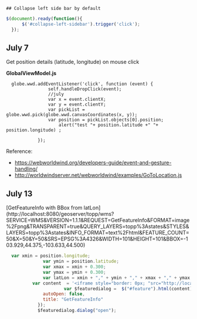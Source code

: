 	## Collapse left side bar by default
  ```js
  $(document).ready(function(){
		$('#collapse-left-sidebar').trigger('click');
	});
  ```


## July 7
Get position details (latitude, longitude) on mouse click

**GlobalViewModel.js**
```
  globe.wwd.addEventListener('click', function (event) {
                self.handleDropClick(event);
                //july
                var x = event.clientX;
                var y = event.clientY;
                var pickList = globe.wwd.pick(globe.wwd.canvasCoordinates(x, y));
                var position = pickList.objects[0].position;
                    alert("test "+ position.latitude +" "+ position.longitude) ;

            });
```

Reference:
- https://webworldwind.org/developers-guide/event-and-gesture-handling/
- http://worldwindserver.net/webworldwind/examples/GoToLocation.js


## July 13
[GetFeatureInfo with BBox from latLon] (http://localhost:8080/geoserver/topp/wms?SERVICE=WMS&VERSION=1.1.1&REQUEST=GetFeatureInfo&FORMAT=image%2Fpng&TRANSPARENT=true&QUERY_LAYERS=topp%3Astates&STYLES&LAYERS=topp%3Astates&INFO_FORMAT=text%2Fhtml&FEATURE_COUNT=50&X=50&Y=50&SRS=EPSG%3A4326&WIDTH=101&HEIGHT=101&BBOX=-103.929,44.375,-103.633,44.500)

```javascript
  var xmin = position.longitude;
              var ymin = position.latitude;
              var xmax = xmin + 0.300;
              var ymax = ymin + 0.300;
              var latLon = xmin + "," + ymin + "," + xmax + "," + ymax ;
	      var content  = '<iframe style="border: 0px; "src="http://localhost:8080/geoserver/topp/wms?SERVICE=WMS&VERSION=1.1.1&REQUEST=GetFeatureInfo&FORMAT=image%2Fpng&TRANSPARENT=true&QUERY_LAYERS=topp%3Astates&STYLES&LAYERS=topp%3Astates&INFO_FORMAT=text%2Fhtml&FEATURE_COUNT=50&X=50&Y=50&SRS=EPSG%3A4326&WIDTH=101&HEIGHT=101&BBOX=' + latLon + '" width="100%" height="100%"></iframe>';
	                  var $featuredialog =  $("#feature").html(content).dialog({
              autoOpen: false,
              title: "GetFeatureInfo"
            });
            $featuredialog.dialog("open");
```	      
